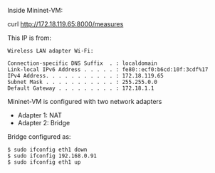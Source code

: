 Inside Mininet-VM:

curl http://172.18.119.65:8000/measures

This IP is from:

    Wireless LAN adapter Wi-Fi:

    Connection-specific DNS Suffix  . : localdomain
    Link-local IPv6 Address . . . . . : fe80::ecf0:b6cd:10f:3cdf%17
    IPv4 Address. . . . . . . . . . . : 172.18.119.65
    Subnet Mask . . . . . . . . . . . : 255.255.0.0
    Default Gateway . . . . . . . . . : 172.18.1.1


Mininet-VM is configured with two network adapters

- Adapter 1: NAT
- Adapter 2: Bridge

Bridge configured as:

    $ sudo ifconfig eth1 down
    $ sudo ifconfig 192.168.0.91
    $ sudo ifconfig eth1 up
